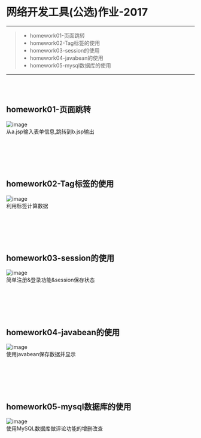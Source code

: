 # 网络开发工具(公选)作业-2017

------

> * homework01-页面跳转
> * homework02-Tag标签的使用
> * homework03-session的使用
> * homework04-javabean的使用
> * homework05-mysql数据库的使用

------
<br><br>

## homework01-页面跳转<br>
![image](https://github.com/luguanxing/Web-Projects/blob/master/JSP-homework/pictures/1.jpg?raw=true)<br>
从a.jsp输入表单信息,跳转到b.jsp输出
<br><br><br><br><br><br>


## homework02-Tag标签的使用<br>
![image](https://github.com/luguanxing/Web-Projects/blob/master/JSP-homework/pictures/2.jpg?raw=true)<br>
利用标签计算数据
<br><br><br><br><br><br>


## homework03-session的使用<br>
![image](https://github.com/luguanxing/Web-Projects/blob/master/JSP-homework/pictures/3.jpg?raw=true)<br>
简单注册&登录功能&session保存状态
<br><br><br><br><br><br>

## homework04-javabean的使用<br>
![image](https://github.com/luguanxing/Web-Projects/blob/master/JSP-homework/pictures/4.jpg?raw=true)<br>
使用javabean保存数据并显示
<br><br><br><br><br><br>

## homework05-mysql数据库的使用<br>
![image](https://github.com/luguanxing/Web-Projects/blob/master/JSP-homework/pictures/5.jpg?raw=true)<br>
使用MySQL数据库做评论功能的增删改查
<br><br><br><br><br><br>
